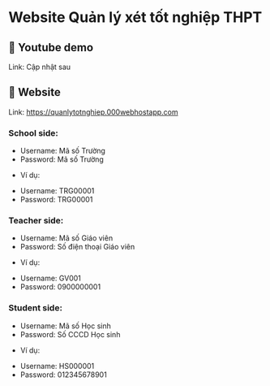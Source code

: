 
# Website Quản lý xét tốt nghiệp THPT 



## 🔗 Youtube demo
Link: Cập nhật sau
## 🔗 Website 
Link: https://quanlytotnghiep.000webhostapp.com

### School side:
- Username: Mã số Trường
- Password: Mã số Trường
+ Ví dụ:
- Username: TRG00001
- Password: TRG00001
### Teacher side:
- Username: Mã số Giáo viên
- Password: Số điện thoại Giáo viên
+ Ví dụ:
- Username: GV001
- Password: 0900000001
### Student side:
- Username: Mã số Học sinh
- Password: Số CCCD Học sinh
+ Ví dụ:
- Username: HS000001
- Password: 012345678901
